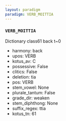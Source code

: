 ```yaml
---
layout: paradigm
paradigm: VERB_MOITTIA
---
```

### ` VERB_MOITTIA `

Dictionary class61 back t~0
* harmony: back
* upos: VERB
* kotus_av: C
* possessive: False
* clitics: False
* deletion: tia
* pos: VERB
* stem_vowel: None
* plurale_tantum: False
* grade_dir: weaken
* stem_diphthong: None
* suffix_regex: ttia
* kotus_tn: 61
